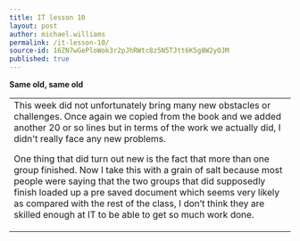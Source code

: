 ```yaml
---
title: IT lesson 10
layout: post
author: michael.williams
permalink: /it-lesson-10/
source-id: 16ZN7wGePloWok3r2pJhRWtc8z5N5TJtt6K5g8W2yOJM
published: true
---
```

**Same old, same old**

<table>
  <tr>
    <td>This week did not unfortunately bring many new obstacles or challenges. Once again we copied from the book and we added another 20 or so lines but in terms of the work we actually did, I didn't really face any new problems. 

One thing that did turn out new is the fact that more than one group finished. Now I take this with a grain of salt because most people were saying that the two groups that did supposedly finish loaded up a pre saved document which seems very likely as compared with the rest of the class, I don’t think they are skilled enough at IT to be able to get so much work done.</td>
  </tr>
</table>


